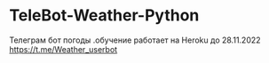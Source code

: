 # TeleBot-Weather-Python
Телеграм бот погоды .обучение 
работает на Heroku до 28.11.2022 https://t.me/Weather_userbot
